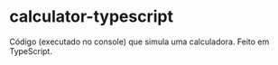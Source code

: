 # calculator-typescript
Código (executado no console) que simula uma calculadora. Feito em TypeScript.
